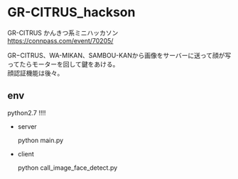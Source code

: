 # GR-CITRUS_hackson


GR-CITRUS かんきつ系ミニハッカソン    
https://connpass.com/event/70205/    

GR−CITRUS、WA-MIKAN、SAMBOU-KANから画像をサーバーに送って顔が写ってたらモーターを回して鍵をあける。    
顔認証機能は後々。    


## env

python2.7 !!!!


- server

   python main.py    


- client


   python call_image_face_detect.py    



